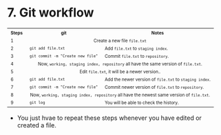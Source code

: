 # 7. Git workflow
<table>
  <tr>
    <th><font size="1">Steps</font></th>	
    <th><font size="1">git</font></th>	       
    <th><font size="1">Notes</font></th>	            
  </tr>
  <tr>
  <tr>
    <td><font size="1">1</font></td>
    <td colspan=2" align="center"><font size="1">Create a new file <code>file.txt</code></font></td>            
  </tr>
  <tr>
    <td><font size="1">2</font></td>
    <td><font size="1"><code>git add file.txt</code></font></td>
    <td><font size="1">Add <code>file.txt</code> to <code>staging index</code>.</code></font></td>            
  </tr>
  <tr>
    <td><font size="1">3</font></td>
    <td><font size="1"><code>git commit -m "Create new file"</code></font></td>
    <td><font size="1">Commit <code>file.txt</code> to <code>repository</code>.</font></td>            
  </tr>
  <tr>
    <td><font size="1">4</font></td>  
    <td colspan="2" align="center"><font size="1">
      Now, <code>working, staging index, repository</code> all have the same version of <code>file.txt</code>.
    </font></td>            
  </tr>
  <tr>
    <td><font size="1">5</font></td>  
    <td colspan="2" align="center"><font size="1">
      Edit <code>file.txt</code>, it will be a newer version.</code>.
    </font></td>            
  </tr>
  <tr>
    <td><font size="1">6</font></td>
    <td><font size="1"><code>git add file.txt</code></font></td>
    <td><font size="1">Add the newer version of <code>file.txt</code> to <code>staging index</code>.</code></font></td>            
  </tr>
  <tr>
    <td><font size="1">7</font></td>
    <td><font size="1"><code>git commit -m "Create new file"</code></font></td>
    <td><font size="1">Commit newer version of <code>file.txt</code> to <code>repository</code>.</font></td>            
  </tr>
  <tr>
    <td><font size="1">8</font></td>  
    <td colspan="2" align="center"><font size="1">
      Now, <code>working, staging index, repository</code> all have the newest same version of <code>file.txt</code>.
    </font></td>            
  </tr>
  <tr>
    <td><font size="1">9</font></td>
    <td><font size="1"><code>git log</code></font></td>
    <td><font size="1">You will be able to check the history.</font></td>            
  </tr>
</table>

* You just hvae to repeat these steps whenever you have edited or created a file.
